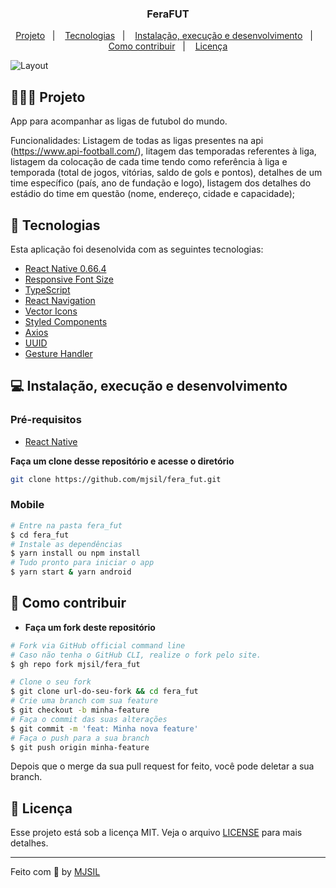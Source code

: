 <h3 align="center">
   FeraFUT
</h3>

<p align="center">
  <a href="#-projeto">Projeto</a>&nbsp;&nbsp;&nbsp;|&nbsp;&nbsp;&nbsp;
  <a href="#-tecnologias">Tecnologias</a>&nbsp;&nbsp;&nbsp;|&nbsp;&nbsp;&nbsp;
  <a href="#-instalação-execução-e-desenvolvimento">Instalação, execução e desenvolvimento</a>&nbsp;&nbsp;&nbsp;|&nbsp;&nbsp;&nbsp;
  <a href="#-como-contribuir">Como contribuir</a>&nbsp;&nbsp;&nbsp;|&nbsp;&nbsp;&nbsp;
  <a href="#-licença">Licença</a>
</p>

<img alt="Layout" src="https://user-images.githubusercontent.com/42494117/156927320-19fc7c6a-3727-4678-92ad-032bc44f23d1.png">

## 👨🏻‍💻 Projeto

App para acompanhar as ligas de futubol do mundo.

Funcionalidades: Listagem de todas as ligas presentes na api (https://www.api-football.com/), litagem das temporadas referentes à liga, listagem da colocação de cada time tendo como referência à liga e temporada (total de jogos, vitórias, saldo de gols e pontos), detalhes de um time específico (país, ano de fundação e logo), listagem dos detalhes do estádio do time em questão (nome, endereço, cidade e capacidade);

## 🚀 Tecnologias

Esta aplicação foi desenolvida com as seguintes tecnologias:

- [React Native 0.66.4](https://reactnative.dev/)
- [Responsive Font Size](https://www.npmjs.com/package/react-native-responsive-fontsize)
- [TypeScript](https://www.typescriptlang.org/)
- [React Navigation](https://reactnavigation.org/)
- [Vector Icons](https://oblador.github.io/react-native-vector-icons/)
- [Styled Components](https://styled-components.com/)
- [Axios](https://github.com/axios/axios)
- [UUID](https://github.com/eugenehp/react-native-uuid)
- [Gesture Handler](https://docs.swmansion.com/react-native-gesture-handler/docs/)

## 💻 Instalação, execução e desenvolvimento

### Pré-requisitos

- [React Native](https://reactnative.dev/)

**Faça um clone desse repositório e acesse o diretório**

```bash
git clone https://github.com/mjsil/fera_fut.git
```

### Mobile

```bash
# Entre na pasta fera_fut
$ cd fera_fut
# Instale as dependências
$ yarn install ou npm install
# Tudo pronto para iniciar o app
$ yarn start & yarn android
```

## 🤔 Como contribuir

- **Faça um fork deste repositório**

```bash
# Fork via GitHub official command line
# Caso não tenha o GitHub CLI, realize o fork pelo site.
$ gh repo fork mjsil/fera_fut
```

```bash
# Clone o seu fork
$ git clone url-do-seu-fork && cd fera_fut
# Crie uma branch com sua feature
$ git checkout -b minha-feature
# Faça o commit das suas alterações
$ git commit -m 'feat: Minha nova feature'
# Faça o push para a sua branch
$ git push origin minha-feature
```

Depois que o merge da sua pull request for feito, você pode deletar a sua branch.

## 📝 Licença

Esse projeto está sob a licença MIT. Veja o arquivo [LICENSE](LICENSE) para mais detalhes.

---

Feito com 💜 by [MJSIL](https://www.linkedin.com/in/maur%C3%ADlio-j-silveira-4bb52b16a)
